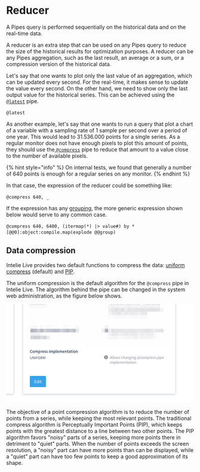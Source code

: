 # Reducer

A Pipes query is performed sequentially on the historical data and on the real-time data.

A reducer is an extra step that can be used on any Pipes query to reduce the size of the historical results for optimization purposes. A reducer can be any Pipes aggregation, such as the last result, an average or a sum, or a compression version of the historical data.

Let's say that one wants to plot only the last value of an aggregation, which can be updated every second. For the real-time, it makes sense to update the value every second. On the other hand, we need to show only the last output value for the historical series. This can be achieved using the [`@latest`](https://pipes.intelie.com/docs/#pipe-latest) pipe.

```
@latest
```

As another example, let's say that one wants to run a query that plot a chart of a variable with a sampling rate of 1 sample per second over a period of one year. This would lead to 31.536.000 points for a single series. As a regular monitor does not have enough pixels to plot this amount of points, they should use the[ `@compress`](https://pipes.intelie.com/docs/#pipe-compress) pipe to reduce that amount to a value close to the number of available pixels.

{% hint style="info" %}
On internal tests, we found that generally a number of 640 points is enough for a regular series on any monitor.
{% endhint %}

In that case, the expression of the reducer could be something like:

```
@compress 640, _
```

If the expression has any [grouping](https://pipes.intelie.com/docs/#concepts-grouping), the more generic expression shown below would serve to any common case.&#x20;

```
@compress 640, 6400, (itermap(*) |> value#) by *[@@0]:object:compile.map(explode @@group)
```

## Data compression

Intelie Live provides two default functions to compress the data: [uniform compress](uniform-compress.md) (default) and [PIP](pip.md).

The uniform compression is the default algorithm for the `@compress` pipe in Intelie Live. The algorithm behind the pipe can be changed in the system web administration, as the figure below shows.

![The compression algorithm can be changed on the web interface](<../../.gitbook/assets/image (144).png>)

The objective of a point compression algorithm is to reduce the number of points from a series, while keeping the most relevant points. The traditional compress algorithm is Perceptually Important Points (PIP), which keeps points with the greatest distance to a line between two other points. The PIP algorithm favors "noisy" parts of a series, keeping more points there in detriment to "quiet" parts. When the number of points exceeds the screen resolution, a "noisy" part can have more points than can be displayed, while a "quiet" part can have too few points to keep a good approximation of its shape.
